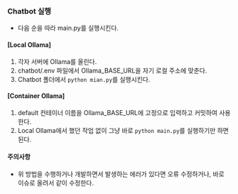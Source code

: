 ### Chatbot 실행
- 다음 순을 따라 main.py를 실행시킨다.

#### [Local Ollama]
1. 각자 서버에 Ollama를 올린다.
2. chatbot/.env 파일에서 Ollama_BASE_URL을 자기 로컬 주소에 맞춘다.
3. Chatbot 폴더에서 `python mian.py`를 실행시킨다.

#### [Container Ollama]
1. default 컨테이너 이름을 Ollama_BASE_URL에 고정으로 입력하고 커밋하여 사용한다.
2. Local Ollama에서 했던 작업 없이 그냥 바로 `python main.py`를 실행하기만 하면 된다.

#### 주의사항
- 위 방법을 수행하거나 개발하면서 발생하는 에러가 있다면 오류 수정하거나, 바로 이슈로 올려서 같이 수정한다.